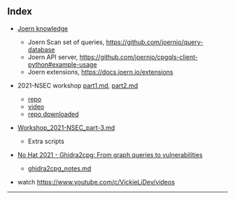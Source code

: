 
## Index

 - [Joern knowledge](./Joern.md)
    * Joern Scan set of queries, https://github.com/joernio/query-database
    * Joern API server, https://github.com/joernio/cpgqls-client-python#example-usage
    * Joern extensions, https://docs.joern.io/extensions


 - 2021-NSEC workshop [part1.md](Workshop_2021-NSEC_part-1.md), [part2.md](Workshop_2021-NSEC_part-2.md)
    * [repo](https://github.com/joernio/workshops/tree/master/2021-NSEC)
    * [video](https://www.youtube.com/watch?v=KDQu6vHSG98)
    * [repo downloaded](workshops_repo)


 - [Workshop_2021-NSEC_part-3.md](Workshop_2021-NSEC_part-3_extra_query.md)
    * Extra scripts


 - [No Hat 2021 - Ghidra2cpg: From graph queries to vulnerabilities](https://www.youtube.com/watch?v=hfxCDx9BTLo)
    * [ghidra2cpg_notes.md](ghidra2cpg_notes.md)


 - watch https://www.youtube.com/c/VickieLiDev/videos


---



